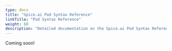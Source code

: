 ```yaml
---
type: docs
title: "Spice.ai Pod Syntax Reference"
linkTitle: "Pod Syntax Reference"
weight: 60
description: "Detailed documentation on the Spice.ai Pod Syntax Reference"
---
```


Coming soon!
